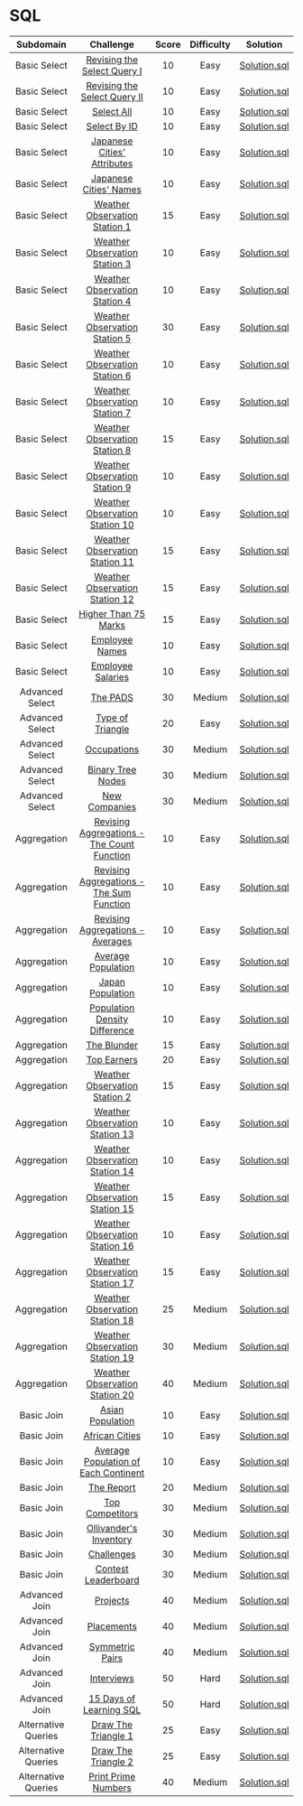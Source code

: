 # SQL

|          Subdomain          |                                                          Challenge                                                         | Score  | Difficulty |                                             Solution                                              |
|:---------------------------:|:--------------------------------------------------------------------------------------------------------------------------:|:------:|:----------:|:-------------------------------------------------------------------------------------------------:|
|        Basic Select         | [Revising the Select Query I](https://www.hackerrank.com/challenges/ )                                                     |   10   |    Easy    | [Solution.sql](Basic%20Select/Revising%20the%20Select%20Query%20I/Solution.sql)               |
|        Basic Select         | [Revising the Select Query II](https://www.hackerrank.com/challenges/ )                                                    |   10   |    Easy    | [Solution.sql](Basic%20Select/Revising%20the%20Select%20Query%20II/Solution.sql)              |
|        Basic Select         | [Select All](https://www.hackerrank.com/challenges/ )                                                                      |   10   |    Easy    | [Solution.sql](Basic%20Select/Select%20All/Solution.sql)                                      |
|        Basic Select         | [Select By ID](https://www.hackerrank.com/challenges/ )                                                                    |   10   |    Easy    | [Solution.sql](Basic%20Select/Select%20By%20ID/Solution.sql)                                  |
|        Basic Select         | [Japanese Cities' Attributes](https://www.hackerrank.com/challenges/ )                                                     |   10   |    Easy    | [Solution.sql](Basic%20Select/Japanese%20Cities'%20Attributes/Solution.sql)                   |
|        Basic Select         | [Japanese Cities' Names](https://www.hackerrank.com/challenges/ )                                                          |   10   |    Easy    | [Solution.sql](Basic%20Select/Japanese%20Cities'%20Names/Solution.sql)                        |
|        Basic Select         | [Weather Observation Station 1](https://www.hackerrank.com/challenges/ )                                                   |   15   |    Easy    | [Solution.sql](Basic%20Select/Weather%20Observation%20Station%201/Solution.sql)               |
|        Basic Select         | [Weather Observation Station 3](https://www.hackerrank.com/challenges/ )                                                   |   10   |    Easy    | [Solution.sql](Basic%20Select/Weather%20Observation%20Station%203/Solution.sql)               |
|        Basic Select         | [Weather Observation Station 4](https://www.hackerrank.com/challenges/ )                                                   |   10   |    Easy    | [Solution.sql](Basic%20Select/Weather%20Observation%20Station%204/Solution.sql)               |
|        Basic Select         | [Weather Observation Station 5](https://www.hackerrank.com/challenges/ )                                                   |   30   |    Easy    | [Solution.sql](Basic%20Select/Weather%20Observation%20Station%205/Solution.sql)               |
|        Basic Select         | [Weather Observation Station 6](https://www.hackerrank.com/challenges/ )                                                   |   10   |    Easy    | [Solution.sql](Basic%20Select/Weather%20Observation%20Station%206/Solution.sql)               |
|        Basic Select         | [Weather Observation Station 7](https://www.hackerrank.com/challenges/ )                                                   |   10   |    Easy    | [Solution.sql](Basic%20Select/Weather%20Observation%20Station%207/Solution.sql)               |
|        Basic Select         | [Weather Observation Station 8](https://www.hackerrank.com/challenges/ )                                                   |   15   |    Easy    | [Solution.sql](Basic%20Select/Weather%20Observation%20Station%208/Solution.sql)               |
|        Basic Select         | [Weather Observation Station 9](https://www.hackerrank.com/challenges/ )                                                   |   10   |    Easy    | [Solution.sql](Basic%20Select/Weather%20Observation%20Station%209/Solution.sql)               |
|        Basic Select         | [Weather Observation Station 10](https://www.hackerrank.com/challenges/ )                                                  |   10   |    Easy    | [Solution.sql](Basic%20Select/Weather%20Observation%20Station%2010/Solution.sql)              |
|        Basic Select         | [Weather Observation Station 11](https://www.hackerrank.com/challenges/ )                                                  |   15   |    Easy    | [Solution.sql](Basic%20Select/Weather%20Observation%20Station%2011/Solution.sql)              |
|        Basic Select         | [Weather Observation Station 12](https://www.hackerrank.com/challenges/ )                                                  |   15   |    Easy    | [Solution.sql](Basic%20Select/Weather%20Observation%20Station%2012/Solution.sql)              |
|        Basic Select         | [Higher Than 75 Marks](https://www.hackerrank.com/challenges/ )                                                            |   15   |    Easy    | [Solution.sql](Basic%20Select/Higher%20Than%2075%20Marks/Solution.sql)                        |
|        Basic Select         | [Employee Names](https://www.hackerrank.com/challenges/ )                                                                  |   10   |    Easy    | [Solution.sql](Basic%20Select/Employee%20Names/Solution.sql)                                  |
|        Basic Select         | [Employee Salaries](https://www.hackerrank.com/challenges/ )                                                               |   10   |    Easy    | [Solution.sql](Basic%20Select/Employee%20Salaries/Solution.sql)                               |
|       Advanced Select       | [The PADS](https://www.hackerrank.com/challenges/ )                                                                        |   30   |   Medium   | [Solution.sql](Advanced%20Select/The%20PADS/Solution.sql)                                     |
|       Advanced Select       | [Type of Triangle](https://www.hackerrank.com/challenges/ )                                                                |   20   |    Easy    | [Solution.sql](Advanced%20Select/Type%20of%20Triangle/Solution.sql)                           |
|       Advanced Select       | [Occupations](https://www.hackerrank.com/challenges/ )                                                                     |   30   |   Medium   | [Solution.sql](Advanced%20Select/Occupations/Solution.sql)                                    |
|       Advanced Select       | [Binary Tree Nodes](https://www.hackerrank.com/challenges/ )                                                               |   30   |   Medium   | [Solution.sql](Advanced%20Select/Binary%20Tree%20Nodes/Solution.sql)                          |
|       Advanced Select       | [New Companies](https://www.hackerrank.com/challenges/ )                                                                   |   30   |   Medium   | [Solution.sql](Advanced%20Select/New%20Companies/Solution.sql)                                |
|         Aggregation         | [Revising Aggregations - The Count Function](https://www.hackerrank.com/challenges/ )                                      |   10   |    Easy    | [Solution.sql](Aggregation/Revising%20Aggregations%20-%20The%20Count%20Function/Solution.sql) |
|         Aggregation         | [Revising Aggregations - The Sum Function](https://www.hackerrank.com/challenges/ )                                        |   10   |    Easy    | [Solution.sql](Aggregation/Revising%20Aggregations%20-%20The%20Sum%20Function/Solution.sql)   |
|         Aggregation         | [Revising Aggregations - Averages](https://www.hackerrank.com/challenges/ )                                                |   10   |    Easy    | [Solution.sql](Aggregation/Revising%20Aggregations%20-%20Averages/Solution.sql)               |
|         Aggregation         | [Average Population](https://www.hackerrank.com/challenges/ )                                                              |   10   |    Easy    | [Solution.sql](Aggregation/Average%20Population/Solution.sql)                                 |
|         Aggregation         | [Japan Population](https://www.hackerrank.com/challenges/ )                                                                |   10   |    Easy    | [Solution.sql](Aggregation/Japan%20Population/Solution.sql)                                   |
|         Aggregation         | [Population Density Difference](https://www.hackerrank.com/challenges/ )                                                   |   10   |    Easy    | [Solution.sql](Aggregation/Population%20Density%20Difference/Solution.sql)                    |
|         Aggregation         | [The Blunder](https://www.hackerrank.com/challenges/ )                                                                     |   15   |    Easy    | [Solution.sql](Aggregation/The%20Blunder/Solution.sql)                                        |
|         Aggregation         | [Top Earners](https://www.hackerrank.com/challenges/ )                                                                     |   20   |    Easy    | [Solution.sql](Aggregation/Top%20Earners/Solution.sql)                                        |
|         Aggregation         | [Weather Observation Station 2](https://www.hackerrank.com/challenges/ )                                                   |   15   |    Easy    | [Solution.sql](Aggregation/Weather%20Observation%20Station%202/Solution.sql)                  |
|         Aggregation         | [Weather Observation Station 13](https://www.hackerrank.com/challenges/ )                                                  |   10   |    Easy    | [Solution.sql](Aggregation/Weather%20Observation%20Station%2013/Solution.sql)                 |
|         Aggregation         | [Weather Observation Station 14](https://www.hackerrank.com/challenges/ )                                                  |   10   |    Easy    | [Solution.sql](Aggregation/Weather%20Observation%20Station%2014/Solution.sql)                 |
|         Aggregation         | [Weather Observation Station 15](https://www.hackerrank.com/challenges/ )                                                  |   15   |    Easy    | [Solution.sql](Aggregation/Weather%20Observation%20Station%2015/Solution.sql)                 |
|         Aggregation         | [Weather Observation Station 16](https://www.hackerrank.com/challenges/ )                                                  |   10   |    Easy    | [Solution.sql](Aggregation/Weather%20Observation%20Station%2016/Solution.sql)                 |
|         Aggregation         | [Weather Observation Station 17](https://www.hackerrank.com/challenges/ )                                                  |   15   |    Easy    | [Solution.sql](Aggregation/Weather%20Observation%20Station%2017/Solution.sql)                 |
|         Aggregation         | [Weather Observation Station 18](https://www.hackerrank.com/challenges/ )                                                  |   25   |   Medium   | [Solution.sql](Aggregation/Weather%20Observation%20Station%2018/Solution.sql)                 |
|         Aggregation         | [Weather Observation Station 19](https://www.hackerrank.com/challenges/ )                                                  |   30   |   Medium   | [Solution.sql](Aggregation/Weather%20Observation%20Station%2019/Solution.sql)                 |
|         Aggregation         | [Weather Observation Station 20](https://www.hackerrank.com/challenges/ )                                                  |   40   |   Medium   | [Solution.sql](Aggregation/Weather%20Observation%20Station%2020/Solution.sql)                 |
|         Basic Join          | [Asian Population](https://www.hackerrank.com/challenges/ )                                                                |   10   |    Easy    | [Solution.sql](Basic%20Join/Asian%20Population/Solution.sql)                                  |
|         Basic Join          | [African Cities](https://www.hackerrank.com/challenges/ )                                                                  |   10   |    Easy    | [Solution.sql](Basic%20Join/African%20Cities/Solution.sql)                                    |
|         Basic Join          | [Average Population of Each Continent](https://www.hackerrank.com/challenges/ )                                            |   10   |    Easy    | [Solution.sql](Basic%20Join/Average%20Population%20of%20Each%20Continent/Solution.sql)        |
|         Basic Join          | [The Report](https://www.hackerrank.com/challenges/ )                                                                      |   20   |   Medium   | [Solution.sql](Basic%20Join/The%20Report/Solution.sql)                                        |
|         Basic Join          | [Top Competitors](https://www.hackerrank.com/challenges/ )                                                                 |   30   |   Medium   | [Solution.sql](Basic%20Join/Top%20Competitors/Solution.sql)                                   |
|         Basic Join          | [Ollivander's Inventory](https://www.hackerrank.com/challenges/ )                                                          |   30   |   Medium   | [Solution.sql](Basic%20Join/Ollivander's%20Inventory/Solution.sql)                            |
|         Basic Join          | [Challenges](https://www.hackerrank.com/challenges/ )                                                                      |   30   |   Medium   | [Solution.sql](Basic%20Join/Challenges/Solution.sql)                                          |
|         Basic Join          | [Contest Leaderboard](https://www.hackerrank.com/challenges/ )                                                             |   30   |   Medium   | [Solution.sql](Basic%20Join/Contest%20Leaderboard/Solution.sql)                               |
|        Advanced Join        | [Projects](https://www.hackerrank.com/challenges/ )                                                                        |   40   |   Medium   | [Solution.sql](Advanced%20Join/Projects/Solution.sql)                                         |
|        Advanced Join        | [Placements](https://www.hackerrank.com/challenges/ )                                                                      |   40   |   Medium   | [Solution.sql](Advanced%20Join/Placements/Solution.sql)                                       |
|        Advanced Join        | [Symmetric Pairs](https://www.hackerrank.com/challenges/ )                                                                 |   40   |   Medium   | [Solution.sql](Advanced%20Join/Symmetric%20Pairs/Solution.sql)                                |
|        Advanced Join        | [Interviews](https://www.hackerrank.com/challenges/ )                                                                      |   50   |    Hard    | [Solution.sql](Advanced%20Join/Interviews/Solution.sql)                                       |
|        Advanced Join        | [15 Days of Learning SQL](https://www.hackerrank.com/challenges/ )                                                         |   50   |    Hard    | [Solution.sql](Advanced%20Join/15%20Days%20of%20Learning%20SQL/Solution.sql)                  |
|     Alternative Queries     | [Draw The Triangle 1](https://www.hackerrank.com/challenges/ )                                                             |   25   |    Easy    | [Solution.sql](Alternative%20Queries/Draw%20The%20Triangle%201/Solution.sql)                  |
|     Alternative Queries     | [Draw The Triangle 2](https://www.hackerrank.com/challenges/ )                                                             |   25   |    Easy    | [Solution.sql](Alternative%20Queries/Draw%20The%20Triangle%202/Solution.sql)                  |
|     Alternative Queries     | [Print Prime Numbers](https://www.hackerrank.com/challenges/ )                                                             |   40   |   Medium   | [Solution.sql](Alternative%20Queries/Print%20Prime%20Numbers/Solution.sql)                    |
